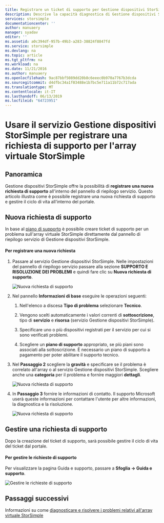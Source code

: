 ```yaml
---
title: Registrare un ticket di supporto per Gestione dispositivi StorSimple | Documentazione Microsoft
description: Descrive la capacità diagnostica di Gestione dispositivi StorSimple e illustra come usarla per la risoluzione dei problemi relativi all'array virtuale StorSimple.
services: storsimple
documentationcenter: ''
author: manuaery
manager: syadav
editor: ''
ms.assetid: a0c394df-957b-49b3-a283-38824f8847fd
ms.service: storsimple
ms.devlang: na
ms.topic: article
ms.tgt_pltfrm: na
ms.workload: na
ms.date: 11/21/2016
ms.author: manuaery
ms.openlocfilehash: 9ac87bbf5089dd20b8c6eeec0b970a7767b3dcda
ms.sourcegitcommit: d4dfbc34a1f03488e1b7bc5e711a11b72c717ada
ms.translationtype: MT
ms.contentlocale: it-IT
ms.lasthandoff: 06/13/2019
ms.locfileid: "64723951"
---
```

# <a name="use-the-storsimple-device-manager-service-to-log-a-support-request-for-the-storsimple-virtual-array"></a>Usare il servizio Gestione dispositivi StorSimple per registrare una richiesta di supporto per l'array virtuale StorSimple

## <a name="overview"></a>Panoramica

Gestione dispositivi StorSimple offre la possibilità di **registrare una nuova richiesta di supporto** all'interno del pannello di riepilogo servizio. Questo articolo illustra come è possibile registrare una nuova richiesta di supporto e gestire il ciclo di vita all'interno del portale.

## <a name="new-support-request"></a>Nuova richiesta di supporto

In base al [piano di supporto](https://azure.microsoft.com/support/plans/) è possibile creare ticket di supporto per un problema sull'array virtuale StorSimple direttamente dal pannello di riepilogo servizio di Gestione dispositivi StorSimple.

#### <a name="to-log-a-new-request"></a>Per registrare una nuova richiesta

1. Passare al servizio Gestione dispositivi StorSimple. Nelle impostazioni del pannello di riepilogo servizio passare alla sezione **SUPPORTO E RISOLUZIONE DEI PROBLEMI** e quindi fare clic su **Nuova richiesta di supporto**.
   
    ![Nuova richiesta di supporto](./media/storsimple-virtual-array-log-support-ticket/log-support-ticket1.png)

2. Nel pannello **Informazioni di base** eseguire le operazioni seguenti:

    1. Nell'elenco a discesa **Tipo di problema** selezionare **Tecnico**. 
    
    2. Vengono scelti automaticamente i valori correnti di **sottoscrizione**, tipo di **servizio** e **risorsa** (servizio Gestione dispositivi StorSimple). 

    3. Specificare uno o più dispositivi registrati per il servizio per cui si sono verificati problemi.

    4. Scegliere un **piano di supporto** appropriato, se più piani sono associati alla sottoscrizione. È necessario un piano di supporto a pagamento per poter abilitare il supporto tecnico.

3. Nel **Passaggio 2** scegliere la **gravità** e specificare se il problema è correlato all'array o al servizio Gestione dispositivi StorSimple. Scegliere anche una **categoria** per il problema e fornire maggiori **dettagli**.
   
    ![Nuova richiesta di supporto](./media/storsimple-virtual-array-log-support-ticket/log-support-ticket2.png)

4. In **Passaggio 3** fornire le informazioni di contatto. Il supporto Microsoft userà queste informazioni per contattare l'utente per altre informazioni, la diagnostica e la risoluzione.
   
    ![Nuova richiesta di supporto](./media/storsimple-virtual-array-log-support-ticket/log-support-ticket3.png)

## <a name="manage-a-support-request"></a>Gestire una richiesta di supporto

Dopo la creazione del ticket di supporto, sarà possibile gestire il ciclo di vita del ticket dal portale.

#### <a name="to-manage-your-support-requests"></a>Per gestire le richieste di supporto

Per visualizzare la pagina Guida e supporto, passare a **Sfoglia -> Guida e supporto**.

![Gestire le richieste di supporto](./media/storsimple-virtual-array-log-support-ticket/manage-support-tickets.png)

## <a name="next-steps"></a>Passaggi successivi

Informazioni su come [diagnosticare e risolvere i problemi relativi all'array virtuale StorSimple](storsimple-virtual-array-diagnose-problems.md)

